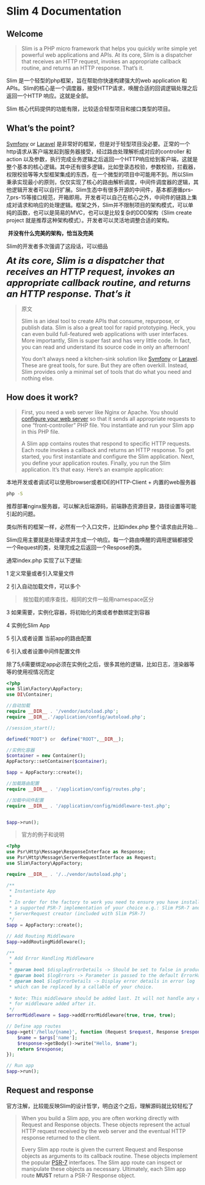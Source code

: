 # Slim 4 Documentation

## Welcome

> Slim is a PHP micro framework that helps you quickly write simple yet powerful web applications and APIs. At its core, Slim is a dispatcher that receives an HTTP request, invokes an appropriate callback routine, and returns an HTTP response. That’s it.

Slim 是一个轻型的php框架，旨在帮助你快速构建强大的web application 和 APIs。Slim的核心是一个调度器，接受HTTP请求，唤醒合适的回调逻辑处理之后返回一个HTTP 响应。这就是全部。

Slim 核心代码提供的功能有限，比较适合轻型项目和接口类型的项目。

## What’s the point?

 [Symfony](https://symfony.com/) or [Laravel](https://laravel.com/) 是非常好的框架，但是对于轻型项目没必要。正常的一个http请求从客户端发起到服务器接受，经过路由处理解析成对应的controller 和 action 以及参数，执行完成业务逻辑之后返回一个HTTP响应给到客户端，这就是整个基本的核心逻辑。其中还有很多逻辑，比如登录态校验，参数校验，拦截器，权限校验等等大型框架集成的东西，在一个微型的项目中可能用不到。所以Slim 秉承实现最小的原则，仅仅实现了核心的路由解析调度，中间件调度器的逻辑，其他逻辑开发者可以自行扩展。Slim生态中有很多开源的中间件，基本都遵循prs-7,prs-15等接口规范，开箱即用。开发者可以自己在核心之外，中间件的链路上集成对请求和响应的处理逻辑。框架之外，Slim并不限制项目的架构模式，可以单纯的函数，也可以是简易的MVC，也可以是比较复杂的DDD架构（Slim create project 就是推荐这种架构模式）。开发者可以灵活地调整合适的架构。

​	**并没有什么完美的架构，恰当及完美**

Slim的开发者多次强调了这段话，可以细品

<font size="5">***At its core, Slim is a dispatcher that receives an HTTP request, invokes an appropriate callback routine, and returns an HTTP response. That’s it***</font>

> 原文
>
> Slim is an ideal tool to create APIs that consume, repurpose, or publish data. Slim is also a great tool for rapid prototyping. Heck, you can even build full-featured web applications with user interfaces. More importantly, Slim is super fast and has very little code. In fact, you can read and understand its source code in only an afternoon!
>
> You don’t always need a kitchen-sink solution like [Symfony](https://symfony.com/) or [Laravel](https://laravel.com/). These are great tools, for sure. But they are often overkill. Instead, Slim provides only a minimal set of tools that do what you need and nothing else.

## How does it work?

> First, you need a web server like Nginx or Apache. You should [configure your web server](https://www.slimframework.com/docs/v4/start/web-servers.html) so that it sends all appropriate requests to one “front-controller” PHP file. You instantiate and run your Slim app in this PHP file.
>
> A Slim app contains routes that respond to specific HTTP requests. Each route invokes a callback and returns an HTTP response. To get started, you first instantiate and configure the Slim application. Next, you define your application routes. Finally, you run the Slim application. It’s that easy. Here’s an example application:

本地开发或者调试可以使用browser或者IDE的HTTP-Client + 内置的web服务器

```bash
php -S  
```

推荐部署nginx服务器，可以解决后端源码，前端静态资源目录，路径设置等可能引起的问题。

类似所有的框架一样，必然有一个入口文件，比如index.php 整个请求由此开始...

Slim应用主要就是处理请求并生成一个响应。每一个路由唤醒的调用逻辑都接受一个Request的类，处理完成之后返回一个Respose的类。

通常index.php 实现了以下逻辑:

1 定义常量或者引入常量文件

2 引入自动加载文件，可以多个

> ​	按加载的顺序查找，相同的文件一般用namespace区分

3 如果需要，实例化容器，将初始化的类或者参数绑定到容器

4 实例化Slim App

5 引入或者设置 当前app的路由配置

6 引入或者设置中间件配置文件

除了5,6需要绑定app必须在实例化之后，很多其他的逻辑，比如日志，渲染器等等的使用视情况而定



```php
<?php
use Slim\Factory\AppFactory;
use DI\Container;

//自动加载
require __DIR__ . '/vendor/autoload.php';
require __DIR__.'/application/config/autoload.php';

//session_start();

defined("ROOT") or  define("ROOT",__DIR__);

//实例化容器
$container = new Container();
AppFactory::setContainer($container);

$app = AppFactory::create();

//加载路由配置
require __DIR__ . '/application/config/routes.php';

//加载中间件配置
require __DIR__ . '/application/config/middleware-test.php';


$app->run();
```

> 官方的例子和说明

```php
<?php
use Psr\Http\Message\ResponseInterface as Response;
use Psr\Http\Message\ServerRequestInterface as Request;
use Slim\Factory\AppFactory;

require __DIR__ . '/../vendor/autoload.php';

/**
 * Instantiate App
 *
 * In order for the factory to work you need to ensure you have installed
 * a supported PSR-7 implementation of your choice e.g.: Slim PSR-7 and a supported
 * ServerRequest creator (included with Slim PSR-7)
 */
$app = AppFactory::create();

// Add Routing Middleware
$app->addRoutingMiddleware();

/**
 * Add Error Handling Middleware
 *
 * @param bool $displayErrorDetails -> Should be set to false in production
 * @param bool $logErrors -> Parameter is passed to the default ErrorHandler
 * @param bool $logErrorDetails -> Display error details in error log
 * which can be replaced by a callable of your choice.
 
 * Note: This middleware should be added last. It will not handle any exceptions/errors
 * for middleware added after it.
 */
$errorMiddleware = $app->addErrorMiddleware(true, true, true);

// Define app routes
$app->get('/hello/{name}', function (Request $request, Response $response, $args) {
    $name = $args['name'];
    $response->getBody()->write("Hello, $name");
    return $response;
});

// Run app
$app->run();
```

## Request and response

 官方注解，比较能反映Slim的设计哲学，明白这个之后，理解源码就比较轻松了

> When you build a Slim app, you are often working directly with Request and Response objects. These objects represent the actual HTTP request received by the web server and the eventual HTTP response returned to the client.
>
> Every Slim app route is given the current Request and Response objects as arguments to its callback routine. These objects implement the popular [PSR-7](https://www.slimframework.com/docs/v4/concepts/value-objects.html) interfaces. The Slim app route can inspect or manipulate these objects as necessary. Ultimately, each Slim app route **MUST** return a PSR-7 Response object.